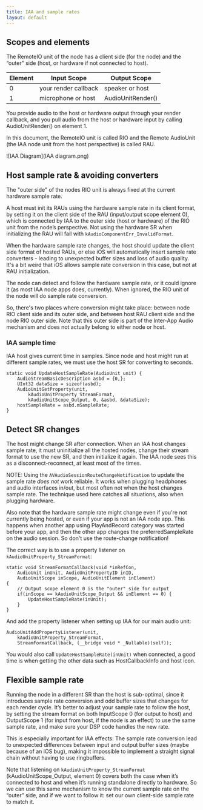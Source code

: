 ```yaml
---
title: IAA and sample rates
layout: default
---
```


## Scopes and elements

The RemoteIO unit of the node has a client side (for the node) and the “outer" side (host, or hardware if not connected to host).

| Element | Input Scope           | Output Scope        |
| ------- | --------------------- | ------------------- |
| 0       | your render callback | speaker or host     |
| 1       | microphone or host    | AudioUnitRender()   |


You provide audio to the host or hardware output through your render callback, and you pull audio from the host or hardware input by calling AudioUnitRender() on element 1.

In this document, the RemoteIO unit is called RIO and the Remote AudioUnit (the IAA node unit from the host perspective) is called RAU.

![IAA Diagram](IAA diagram.png)

## Host sample rate & avoiding converters

The "outer side" of the nodes RIO unit is always fixed at the current hardware sample rate.

​A host must init its RAUs using the hardware sample rate in its client format, by setting it on the client side of the RAU (input/output scope element 0), which is connected by IAA to the outer side (host or hardware) of the RIO unit from the node’s perspective. Not using the hardware SR when initializing the RAU will fail with `kAudioComponentErr_InvalidFormat`.

When the hardware sample rate changes, the host should update the client side format of hosted RAUs, or else iOS will automatically insert sample rate converters - leading to unexpected buffer sizes and loss of audio quality. It's a bit weird that iOS allows sample rate conversion in this case, but not at RAU initialization.

The node can detect and follow the hardware sample rate, or it could ignore it (as most IAA node apps does, currently). When ignored, the RIO unit of the node will do sample rate conversion.

So, there's two places where conversion might take place: between node RIO client side and its outer side, and between host RAU client side and the node RIO outer side. Note that this outer side is part of the Inter-App Audio mechanism and does not actually belong to either node or host.

### IAA sample time

IAA host gives current time in samples. Since node and host might run at different sample rates, we must use the host SR for converting to seconds.

```objc
static void UpdateHostSampleRate(AudioUnit unit) {
    AudioStreamBasicDescription asbd = {0,};
    UInt32 dataSize = sizeof(asbd);
    AudioUnitGetProperty(unit,
        kAudioUnitProperty_StreamFormat,
        kAudioUnitScope_Output, 0, &asbd, &dataSize);
    hostSampleRate = asbd.mSampleRate;
}
```

## Detect SR changes

The host might change SR after connection. When an IAA host changes sample rate, it must uninitialize all the hosted nodes, change their stream format to use the new SR, and then initialize it again. The IAA node sees this as a disconnect-reconnect, at least most of the times.

NOTE: Using the `AVAudioSessionRouteChangeNotification` to update the sample rate *does not* work reliable. It works when plugging headphones and audio interfaces in/out, but most often not when the host changes sample rate. The technique used here catches all situations, also when plugging hardware.

Also note that the hardware sample rate might change even if you're not currently being hosted, or even if your app is not an IAA node app. This happens when another app using PlayAndRecord category was started before your app, and then the other app changes the preferredSampleRate on the audio session. So don't use the route-change notification!

The correct way is to use a property listener on `kAudioUnitProperty_StreamFormat`:

```objc
static void StreamFormatCallback(void *inRefCon,
    AudioUnit inUnit, AudioUnitPropertyID inID,
    AudioUnitScope inScope, AudioUnitElement inElement)
{
    // Output scope element 0 is the "outer" side for output
    if(inScope == kAudioUnitScope_Output && inElement == 0) {
        UpdateHostSampleRate(inUnit);
    }
}
```

And add the property listener when setting up IAA for our main audio unit:

```objc
AudioUnitAddPropertyListener(unit, 
    kAudioUnitProperty_StreamFormat,
    StreamFormatCallback, (__bridge void * _Nullable)(self));
```

You would also call `UpdateHostSampleRate(inUnit)` when connected, a good time is when getting the other data such as HostCallbackInfo and host icon.

## Flexible sample rate

Running the node in a different SR than the host is sub-optimal, since it introduces sample rate conversion and odd buffer sizes that changes for each render cycle. It’s better to adjust your sample rate to follow the host, by setting the stream format on both InputScope 0 (for output to host) and OutputScope 1 (for input from host, if the node is an effect) to use the same sample rate, and make sure your DSP code handles the new rate.

This is especially important for IAA effects: The sample rate conversion lead to unexpected differences between input and output buffer sizes (maybe because of an iOS bug), making it impossible to implement a straight signal chain without having to use ringbuffers.

Note that listening on `kAudioUnitProperty_StreamFormat` (kAudioUnitScope_Output, element 0) covers both the case when it’s connected to host and when it’s running standalone directly to hardware. So we can use this same mechanism to know the current sample rate on the “outer” side, and if we want to follow it: set our own client-side sample rate to match it.

